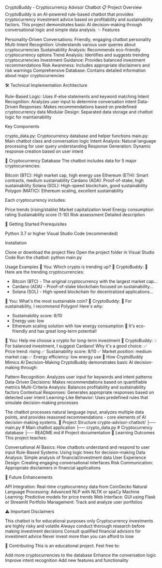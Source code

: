 CryptoBuddy - Cryptocurrency Advisor Chatbot
📋 Project Overview
CryptoBuddy is an AI-powered rule-based chatbot that provides cryptocurrency investment advice based on profitability and sustainability factors. This project demonstrates basic AI decision-making through conversational logic and simple data analysis.
✨ Features

Personality-Driven Conversations: Friendly, engaging chatbot personality
Multi-Intent Recognition: Understands various user queries about cryptocurrencies
Sustainability Analysis: Recommends eco-friendly cryptocurrency options
Trend Analysis: Identifies and suggests trending cryptocurrencies
Investment Guidance: Provides balanced investment recommendations
Risk Awareness: Includes appropriate disclaimers and risk warnings
Comprehensive Database: Contains detailed information about major cryptocurrencies

🛠️ Technical Implementation
Architecture

Rule-Based Logic: Uses if-else statements and keyword matching
Intent Recognition: Analyzes user input to determine conversation intent
Data-Driven Responses: Makes recommendations based on predefined cryptocurrency data
Modular Design: Separated data storage and chatbot logic for maintainability

Key Components

crypto_data.py: Cryptocurrency database and helper functions
main.py: Main chatbot class and conversation logic
Intent Analysis: Natural language processing for user query understanding
Response Generation: Dynamic response creation based on user intent

💾 Cryptocurrency Database
The chatbot includes data for 5 major cryptocurrencies:

Bitcoin (BTC): High market cap, high energy use
Ethereum (ETH): Smart contracts, medium sustainability
Cardano (ADA): Proof-of-stake, high sustainability
Solana (SOL): High-speed blockchain, good sustainability
Polygon (MATIC): Ethereum scaling, excellent sustainability

Each cryptocurrency includes:

Price trends (rising/stable)
Market capitalization level
Energy consumption rating
Sustainability score (1-10)
Risk assessment
Detailed description

🚀 Getting Started
Prerequisites

Python 3.7 or higher
Visual Studio Code (recommended)

Installation

Clone or download the project files
Open the project folder in Visual Studio Code
Run the chatbot:
python main.py


Usage Examples
💬 You: Which crypto is trending up?
🤖 CryptoBuddy: 🚀 Here are the trending cryptocurrencies:
- Bitcoin (BTC) - The original cryptocurrency with the largest market cap...
- Cardano (ADA) - Proof-of-stake blockchain focused on sustainability...
- Solana (SOL) - High-speed blockchain for decentralized applications...

💬 You: What's the most sustainable coin?
🤖 CryptoBuddy: 🌱 For sustainability, I recommend Polygon!
Here's why:
- Sustainability score: 9/10
- Energy use: low
- Ethereum scaling solution with low energy consumption
💚 It's eco-friendly and has great long-term potential!

💬 You: Help me choose a crypto for long-term investment
🤖 CryptoBuddy: 💡 For balanced investment, I suggest Cardano!
Why it's a good choice:
✅ Price trend: rising
✅ Sustainability score: 8/10
✅ Market position: medium market cap
✅ Energy efficiency: low energy use
🤖 How CryptoBuddy Mimics AI Decision-Making
CryptoBuddy demonstrates basic AI decision-making through:

Pattern Recognition: Analyzes user input for keywords and intent patterns
Data-Driven Decisions: Makes recommendations based on quantifiable metrics
Multi-Criteria Analysis: Balances profitability and sustainability factors
Contextual Responses: Generates appropriate responses based on detected user intent
Learning-Like Behavior: Uses predefined rules that simulate decision-making processes

The chatbot processes natural language input, analyzes multiple data points, and provides reasoned recommendations - core elements of AI decision-making systems.
📁 Project Structure
crypto-advisor-chatbot/
├── main.py              # Main chatbot application
├── crypto_data.py       # Cryptocurrency database
├── README.md            # Project documentation
🎯 Learning Outcomes
This project teaches:

Conversational AI Basics: How chatbots understand and respond to user input
Rule-Based Systems: Using logic trees for decision-making
Data Analysis: Simple analysis of financial/investment data
User Experience Design: Creating engaging conversational interfaces
Risk Communication: Appropriate disclaimers in financial applications

🔮 Future Enhancements

API Integration: Real-time cryptocurrency data from CoinGecko
Natural Language Processing: Advanced NLP with NLTK or spaCy
Machine Learning: Predictive models for price trends
Web Interface: GUI using Flask or Streamlit
Portfolio Management: Track and analyze user portfolios

⚠️ Important Disclaimers

This chatbot is for educational purposes only
Cryptocurrency investments are highly risky and volatile
Always conduct thorough research before making investment decisions
Consult qualified financial advisors for investment advice
Never invest more than you can afford to lose

🤝 Contributing
This is an educational project. Feel free to:

Add more cryptocurrencies to the database
Enhance the conversation logic
Improve intent recognition
Add new features and functionality
